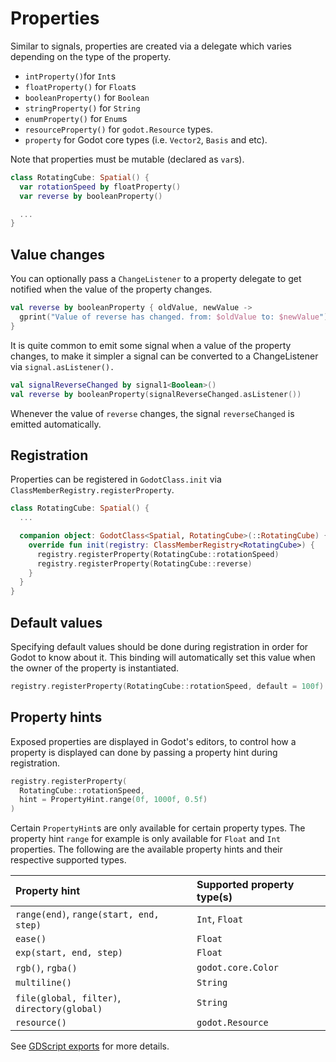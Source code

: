 # Properties

Similar to signals, properties are created via a delegate which varies depending on the type of the property.

* `intProperty()`for `Int`s
* `floatProperty()` for `Float`s
* `booleanProperty()` for `Boolean`
* `stringProperty()` for `String`
* `enumProperty()` for `Enum`s
* `resourceProperty()` for `godot.Resource` types.
* `property` for Godot core types \(i.e. `Vector2`, `Basis` and etc\).

Note that properties must be mutable \(declared as `var`s\).

```kotlin
class RotatingCube: Spatial() {
  var rotationSpeed by floatProperty()
  var reverse by booleanProperty()

  ...
}
```

## Value changes

You can optionally pass a `ChangeListener` to a property delegate to get notified when the value of the property changes.

```kotlin
val reverse by booleanProperty { oldValue, newValue ->
  gprint("Value of reverse has changed. from: $oldValue to: $newValue")
}
```

It is quite common to emit some signal when a value of the property changes, to make it simpler a signal can be converted to a ChangeListener via `signal.asListener().`

```kotlin
val signalReverseChanged by signal1<Boolean>()
val reverse by booleanProperty(signalReverseChanged.asListener())
```

Whenever the value of `reverse` changes, the signal `reverseChanged` is emitted automatically.

## Registration

Properties can be registered in `GodotClass.init` via `ClassMemberRegistry.registerProperty`.

```kotlin
class RotatingCube: Spatial() {
  ...

  companion object: GodotClass<Spatial, RotatingCube>(::RotatingCube) {
    override fun init(registry: ClassMemberRegistry<RotatingCube>) {
      registry.registerProperty(RotatingCube::rotationSpeed)
      registry.registerProperty(RotatingCube::reverse)
    }
  }
}
```

## Default values

Specifying default values should be done during registration in order for Godot to know about it. This binding will automatically set this value when the owner of the property is instantiated.

```kotlin
registry.registerProperty(RotatingCube::rotationSpeed, default = 100f)
```

## Property hints

Exposed properties are displayed in Godot's editors, to control how a property is displayed can done by passing a property hint during registration.

```kotlin
registry.registerProperty(
  RotatingCube::rotationSpeed, 
  hint = PropertyHint.range(0f, 1000f, 0.5f)
)
```

Certain `PropertyHint`s are only available for certain property types. The property hint `range` for example is only available for `Float` and `Int` properties. The following are the available property hints and their respective supported types.

| Property hint | Supported property type\(s\) |
| :--- | :--- |
| `range(end)`, `range(start, end, step)` | `Int`, `Float` |
| `ease()` | `Float` |
| `exp(start, end, step)` | `Float` |
| `rgb()`, `rgba()` | `godot.core.Color` |
| `multiline()` | `String` |
| `file(global, filter)`, `directory(global)` | `String` |
| `resource()` | `godot.Resource` |

See [GDScript exports](https://docs.godotengine.org/en/stable/getting_started/scripting/gdscript/gdscript_exports.html) for more details.

